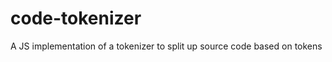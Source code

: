code-tokenizer
==============

A JS implementation of a tokenizer to split up source code based on tokens
